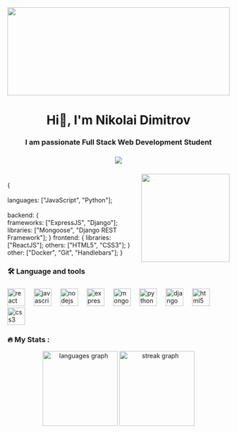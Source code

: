 <div align="center">
  <img height="200" width="100%" object-fit="contain" src="https://t3.ftcdn.net/jpg/03/48/39/74/360_F_348397404_wXuf22GUPNAh67htBZZnaDSx3Bj92yep.jpg"  />
</div>

###

<h1 align="center">Hi👋, I'm Nikolai Dimitrov</h1>

###

<h3 align="center">I am passionate Full Stack Web Development Student</h3>

###

<div align="center">
  <img src="https://visitor-badge.laobi.icu/badge?page_id=nikolai-dimitrov.nikolai-dimitrov&"  />
</div>

###

<img align="right" height="200" src="https://media1.giphy.com/media/v1.Y2lkPTc5MGI3NjExN2F1MG9obXRxY2p3enV1dTdndHN5NW9tYng1dWJsajllcHF6dzlmdyZlcD12MV9pbnRlcm5hbF9naWZfYnlfaWQmY3Q9Zw/26tn33aiTi1jkl6H6/giphy.webp"  />

###

<p>
 <br> { </br>
  <br padding-left="20px"> languages: ["JavaScript", "Python"]; </br>
	 <br> backend: { </br>
		frameworks: ["ExpressJS", "Django"];
		libraries: ["Mongoose", "Django REST Framework"];
	}
	frontend: {
		libraries: ["ReactJS"];
		others: ["HTML5", "CSS3"];
	}
	other: ["Docker", "Git", "Handlebars"];
}
</p>

###

<h3 align="left">🛠 Language and tools</h3>

###

<div align="left">
  <img src="https://cdn.jsdelivr.net/gh/devicons/devicon/icons/react/react-original.svg" height="40" alt="react logo"  />
  <img width="12" />
  <img src="https://cdn.jsdelivr.net/gh/devicons/devicon/icons/javascript/javascript-original.svg" height="40" alt="javascript logo"  />
  <img width="12" />
  <img src="https://cdn.jsdelivr.net/gh/devicons/devicon/icons/nodejs/nodejs-original.svg" height="40" alt="nodejs logo"  />
  <img width="12" />
  <img src="https://cdn.jsdelivr.net/gh/devicons/devicon/icons/express/express-original.svg" height="40" alt="express logo"  />
  <img width="12" />
  <img src="https://cdn.jsdelivr.net/gh/devicons/devicon/icons/mongodb/mongodb-original.svg" height="40" alt="mongodb logo"  />
  <img width="12" />
  <img src="https://cdn.jsdelivr.net/gh/devicons/devicon/icons/python/python-original.svg" height="40" alt="python logo"  />
  <img width="12" />
  <img src="https://cdn.jsdelivr.net/gh/devicons/devicon/icons/django/django-plain.svg" height="40" alt="django logo"  />
  <img width="12" />
  <img src="https://cdn.jsdelivr.net/gh/devicons/devicon/icons/html5/html5-original.svg" height="40" alt="html5 logo"  />
  <img width="12" />
  <img src="https://cdn.jsdelivr.net/gh/devicons/devicon/icons/css3/css3-original.svg" height="40" alt="css3 logo"  />
</div>

###

<h3 align="left">🔥   My Stats :</h3>



 <div align="center">
    <img src="https://github-readme-stats.vercel.app/api/top-langs?username=nikolai-dimitrov&locale=en&hide_title=false&layout=compact&card_width=320&langs_count=6&theme=dark&hide_border=true&order=2" height="170" alt="languages graph"  />
    <img src="https://streak-stats.demolab.com?user=nikolai-dimitrov&locale=en&mode=daily&theme=dark&hide_border=true&border_radius=5&order=3" height="170" alt="streak graph"  />
  </div>
  

###

